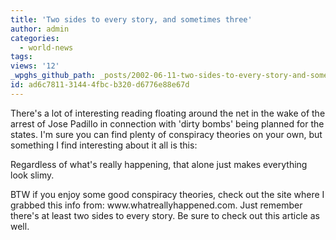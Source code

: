 ```yaml
---
title: 'Two sides to every story, and sometimes three'
author: admin
categories:
  - world-news
tags: 
views: '12'
_wpghs_github_path: _posts/2002-06-11-two-sides-to-every-story-and-sometimes-three.md
id: ad6c7811-3144-4fbc-b320-d6776e88e67d
---
```

<p>There's a lot of interesting reading floating around the net in the wake of the arrest of Jose Padillo in connection with 'dirty bombs' being planned for the states. I'm sure you can find plenty of conspiracy theories on your own, but something I find interesting about it all is this:</p>
<p>Regardless of what's really happening, that alone just makes everything look slimy.</p>
<p>BTW if you enjoy some good conspiracy theories, check out the site where I grabbed this info from: www.whatreallyhappened.com. Just remember there's at least two sides to every story. Be sure to check out this article as well.</p>
